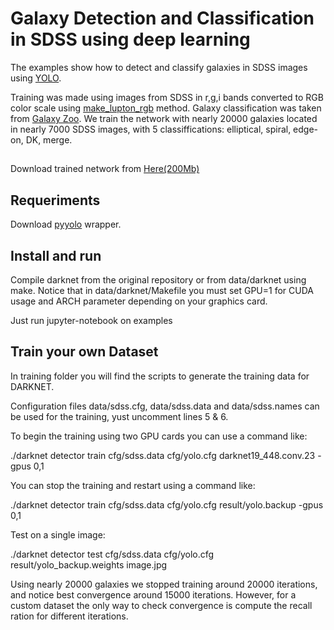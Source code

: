 # Galaxy Detection and Classification in SDSS using deep learning

The examples show how to detect and classify galaxies in SDSS images using [YOLO](https://github.com/astroCV/darknet).

Training was made using images from SDSS in r,g,i bands converted to RGB color scale using [make_lupton_rgb](http://docs.astropy.org/en/stable/api/astropy.visualization.make_lupton_rgb.html) method.
Galaxy classification was taken from [Galaxy Zoo](https://www.galaxyzoo.org/).
We train the network with nearly 20000 galaxies located in nearly 7000 SDSS images, with 5 classiffications: elliptical, spiral, edge-on, DK, merge.

##

Download trained network from [Here(200Mb)](https://drive.google.com/file/d/0B8RHInq4tQDvZUl3N0VGSklrOG8/view?usp=sharing)


## Requeriments

Download [pyyolo](https://github.com/astroCV/pyyolo) wrapper.

## Install and run

Compile darknet from the original repository or from data/darknet using make. 
Notice that in data/darknet/Makefile you must set GPU=1 for CUDA usage and ARCH parameter depending on your graphics card.

Just run jupyter-notebook on examples

## Train your own Dataset

In training folder you will find the scripts to generate the training data for DARKNET.

Configuration files data/sdss.cfg, data/sdss.data and data/sdss.names can be used for the training, yust uncomment lines 5 & 6.

To begin the training using two GPU cards you can use a command like:

./darknet detector train cfg/sdss.data cfg/yolo.cfg darknet19_448.conv.23 -gpus 0,1

You can stop the training and restart using a command like:

./darknet detector train cfg/sdss.data cfg/yolo.cfg result/yolo.backup -gpus 0,1

Test on a single image:

./darknet detector test cfg/sdss.data cfg/yolo.cfg result/yolo_backup.weights image.jpg 

Using nearly 20000 galaxies we stopped training around 20000 iterations, and notice best convergence around 15000 iterations. However, for a custom dataset the only way to check convergence is compute the recall ration for different iterations.
